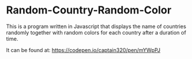 # Random-Country-Random-Color

This is a program written in Javascript that displays the name of countries randomly
together with random colors for each country after a duration of time.

It can be found at: https://codepen.io/captain320/pen/mYWpPJ
